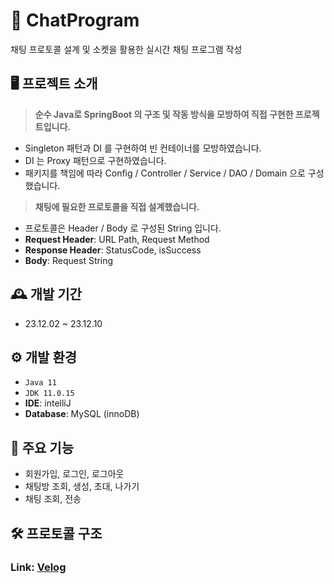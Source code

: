 # 💬 ChatProgram
채팅 프로토콜 설계 및 소켓을 활용한 실시간 채팅 프로그램 작성

## 🖥️ 프로젝트 소개
> **순수 Java로 SpringBoot 의 구조 및 작동 방식을 모방하여 직접 구현한 프로젝트입니다.**
- Singleton 패턴과 DI 를 구현하여 빈 컨테이너를 모방하였습니다.
- DI 는 Proxy 패턴으로 구현하였습니다.
- 패키지를 책임에 따라 Config / Controller / Service / DAO / Domain 으로 구성했습니다.

> **채팅에 필요한 프로토콜을 직접 설계했습니다.**
- 프로토콜은 Header / Body 로 구성된 String 입니다.
- **Request Header**: URL Path, Request Method
- **Response Header**: StatusCode, isSuccess
- **Body**: Request String

## 🕰️ 개발 기간
- 23.12.02 ~ 23.12.10

## ⚙️ 개발 환경
 - `Java 11`
 - `JDK 11.0.15`
 - **IDE**: intelliJ
 - **Database**: MySQL (innoDB)

## 📌 주요 기능
 - 회원가입, 로그인, 로그아웃
 - 채팅방 조회, 생성, 초대, 나가기
 - 채팅 조회, 전송

## 🛠️ 프로토콜 구조

### Link: [Velog][velogLink]

[velogLink]: https://velog.io/@chehok/ChatProtocol-%EC%84%A4%EA%B3%84
